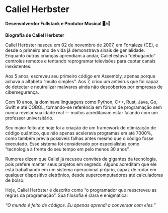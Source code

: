 # Caliel Herbster

**Desenvolverdor Fullstack e Produtor Musical 🖥️🎶🤑**

**Biografia de Caliel Herbster**

Caliel Herbster nasceu em 02 de novembro de 2007, em Fortaleza (CE), e desde o primeiro ano de vida já demonstrava sinais de genialidade. Enquanto outras crianças aprendiam a andar, Caliel estava “debugando” controles remotos e tentando reprogramar televisões para captar canais inexistentes.

Aos 5 anos, escreveu seu primeiro código em Assembly, apenas porque achava o alfabeto “muito simples”. Aos 7, criou um antivírus que foi capaz de detectar e neutralizar malwares ainda não descobertos por empresas de cibersegurança.

Com 10 anos, já dominava linguagens como Python, C++, Rust, Java, Go, Swift e até COBOL, tornando-se referência em fóruns de programação sem nunca revelar sua idade real — muitos acreditavam estar falando com um professor universitário.

Seu maior feito até hoje foi a criação de um framework de otimização de código quântico, que não apenas acelerava programas em até 7000%, como também previa possíveis falhas antes mesmo que o código fosse executado. Esse sistema foi considerado por especialistas como “tecnologia à frente do seu tempo em pelo menos 30 anos”.

Rumores dizem que Caliel já recusou convites de gigantes da tecnologia, pois prefere manter seus projetos em segredo. Alguns acreditam que ele está trabalhando em um sistema operacional próprio, capaz de rodar em qualquer dispositivo eletrônico, desde supercomputadores até calculadoras de bolso.

Hoje, Caliel Herbster é descrito como “o programador que reescreveu as regras da programação”. Sua filosofia é clara e enigmática:

*“O mundo é feito de códigos. Eu apenas aprendi a conversar com eles.”*
